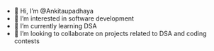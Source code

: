 - 👋 Hi, I’m @Ankitaupadhaya
- 👀 I’m interested in software development 
- 🌱 I’m currently learning DSA
- 💞️ I’m looking to collaborate on projects related to DSA and coding contests


<!---
Ankitaupadhaya/Ankitaupadhaya is a ✨ special ✨ repository because its `README.md` (this file) appears on your GitHub profile.
You can click the Preview link to take a look at your changes.
--->
